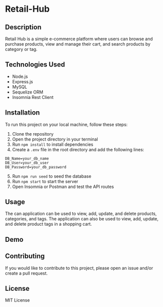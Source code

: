 # Retail-Hub

## Description
Retail Hub is a simple e-commerce platform where users can browse and purchase products, view and manage their cart, and search products by category or tag.

## Technologies Used
* Node.js
* Express.js
* MySQL
* Sequelize ORM
* Insomnia Rest Client

## Installation
To run this project on your local machine, follow these steps:

1. Clone the repository
2. Open the project directory in your terminal
3. Run `npm install` to install dependencies
4. Create a `.env` file in the root directory and add the following lines:
```env
DB_Name=your_db_name
DB_User=your_db_user
DB_Password=your_db_password
```
5. Run `npm run seed` to seed the database
6. Run `npm start` to start the server
7. Open Insomnia or Postman and test the API routes

## Usage
The can application can be used to view, add, update, and delete products, categories, and tags. The application can also be used to view, add, update, and delete product tags in a shopping cart.

## Demo

## Contributing
If you would like to contribute to this project, please open an issue and/or create a pull request.

## License
MIT License
